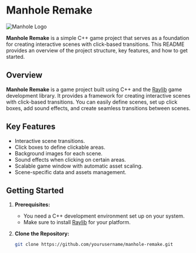 # Manhole Remake

![Manhole Logo](assets/ICON.png)

**Manhole Remake** is a simple C++ game project that serves as a foundation for creating interactive scenes with click-based transitions. This README provides an overview of the project structure, key features, and how to get started.

## Overview

**Manhole Remake** is a game project built using C++ and the [Raylib](https://www.raylib.com/) game development library. It provides a framework for creating interactive scenes with click-based transitions. You can easily define scenes, set up click boxes, add sound effects, and create seamless transitions between scenes.

## Key Features

- Interactive scene transitions.
- Click boxes to define clickable areas.
- Background images for each scene.
- Sound effects when clicking on certain areas.
- Scalable game window with automatic asset scaling.
- Scene-specific data and assets management.

## Getting Started

1. **Prerequisites:**
   - You need a C++ development environment set up on your system.
   - Make sure to install [Raylib](https://www.raylib.com/) for your platform.

2. **Clone the Repository:**
   ```bash
   git clone https://github.com/yourusername/manhole-remake.git
